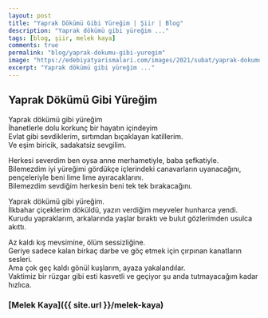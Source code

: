 ```yaml
---
layout: post
title: "Yaprak Dökümü Gibi Yüreğim | Şiir | Blog"
description: "Yaprak dökümü gibi yüreğim ..."
tags: [blog, şiir, melek kaya]
comments: true
permalink: "blog/yaprak-dokumu-gibi-yuregim"
image: "https://edebiyatyarismalari.com/images/2021/subat/yaprak-dokumu-gibi-yuregim.jpg"
excerpt: "Yaprak dökümü gibi yüreğim ..."
---
```


## Yaprak Dökümü Gibi Yüreğim
Yaprak dökümü gibi yüreğim  
İhanetlerle dolu korkunç bir hayatın içindeyim  
Evlat gibi sevdiklerim, sırtımdan bıçaklayan katillerim.  
Ve eşim biricik, sadakatsiz sevgilim.  
  
Herkesi severdim ben oysa anne merhametiyle, baba şefkatiyle.  
Bilemezdim iyi yüreğimi gördükçe içlerindeki canavarların uyanacağını, pençeleriyle beni lime lime ayıracaklarını.  
Bilemezdim sevdiğim herkesin beni tek tek bırakacağını.  
  
Yaprak dökümü gibi yüreğim.  
İlkbahar çiçeklerim döküldü, yazın verdiğim meyveler hunharca yendi.  
Kurudu yapraklarım, arkalarında yaşlar bıraktı ve bulut gözlerimden usulca akıttı.  
  
Az kaldı kış mevsimine, ölüm sessizliğine.  
Geriye sadece kalan birkaç darbe ve göç etmek için çırpınan kanatların sesleri.  
Ama çok geç kaldı gönül kuşlarım, ayaza yakalandılar.  
Vaktimiz bir rüzgar gibi esti kasvetli ve geçiyor şu anda tutmayacağım kadar hızlıca.  

### [Melek Kaya]({{ site.url }}/melek-kaya)